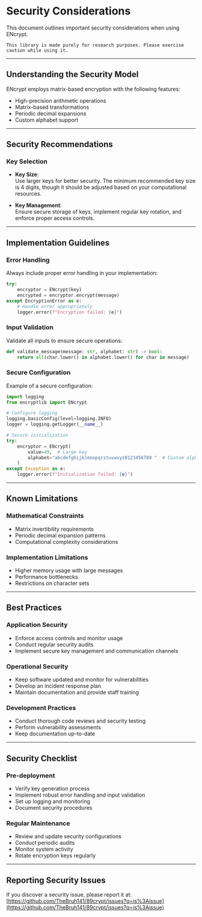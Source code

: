 # Security Considerations

This document outlines important security considerations when using ENcrypt.

```{note}
This library is made purely for research purposes. Please exercise caution while using it.
```
---

## Understanding the Security Model

ENcrypt employs matrix-based encryption with the following features:

- High-precision arithmetic operations
- Matrix-based transformations
- Periodic decimal expansions
- Custom alphabet support

---

## Security Recommendations

### Key Selection

- **Key Size**:  
  Use larger keys for better security. The minimum recommended key size is 4 digits, though it should be adjusted based on your computational resources.

- **Key Management**:  
  Ensure secure storage of keys, implement regular key rotation, and enforce proper access controls.

---

## Implementation Guidelines

### Error Handling

Always include proper error handling in your implementation:

```python
try:
    encryptor = ENcrypt(key)
    encrypted = encryptor.encrypt(message)
except EncryptionError as e:
    # Handle error appropriately
    logger.error(f"Encryption failed: {e}")
```

### Input Validation

Validate all inputs to ensure secure operations:

```python
def validate_message(message: str, alphabet: str) -> bool:
    return all(char.lower() in alphabet.lower() for char in message)
```

### Secure Configuration

Example of a secure configuration:

```python
import logging
from encryptlib import ENcrypt

# Configure logging
logging.basicConfig(level=logging.INFO)
logger = logging.getLogger(__name__)

# Secure initialization
try:
    encryptor = ENcrypt(
        value=49,  # Large key
        alphabet="abcdefghijklmnopqrstuvwxyz0123456789 "  # Custom alphabet
    )
except Exception as e:
    logger.error(f"Initialization failed: {e}")
```

---

## Known Limitations

### Mathematical Constraints

- Matrix invertibility requirements
- Periodic decimal expansion patterns
- Computational complexity considerations

### Implementation Limitations

- Higher memory usage with large messages
- Performance bottlenecks
- Restrictions on character sets

---

## Best Practices

### Application Security

- Enforce access controls and monitor usage
- Conduct regular security audits
- Implement secure key management and communication channels

### Operational Security

- Keep software updated and monitor for vulnerabilities
- Develop an incident response plan
- Maintain documentation and provide staff training

### Development Practices

- Conduct thorough code reviews and security testing
- Perform vulnerability assessments
- Keep documentation up-to-date

---

## Security Checklist

### Pre-deployment

- Verify key generation process
- Implement robust error handling and input validation
- Set up logging and monitoring
- Document security procedures

### Regular Maintenance

- Review and update security configurations
- Conduct periodic audits
- Monitor system activity
- Rotate encryption keys regularly

---

## Reporting Security Issues

If you discover a security issue, please report it at:  
[https://github.com/TheBruh141/89crypt/issues?q=is%3Aissue](https://github.com/TheBruh141/89crypt/issues?q=is%3Aissue)

